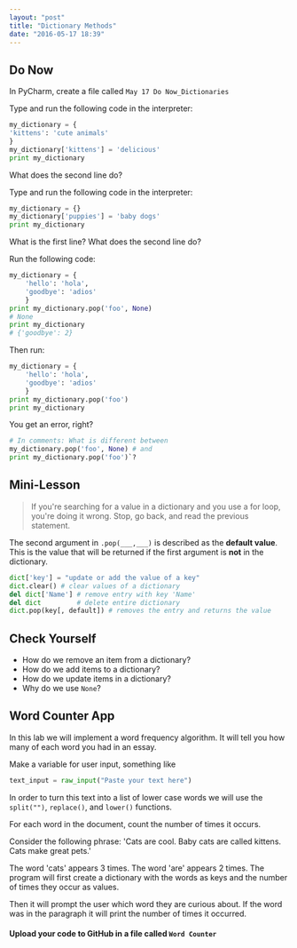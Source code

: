 ```yaml
---
layout: "post"
title: "Dictionary Methods"
date: "2016-05-17 18:39"
---
```


## <span class="mega-octicon octicon-clock"></span> Do Now

<span class="mega-octicon octicon-file-code"></span>
In PyCharm, create a file called `May 17 Do Now_Dictionaries`

Type and run the following code in the interpreter:

```python
my_dictionary = {
'kittens': 'cute animals'
}
my_dictionary['kittens'] = 'delicious'
print my_dictionary
```

What does the second line do?


Type and run the following code in the interpreter:

```python
my_dictionary = {}
my_dictionary['puppies'] = 'baby dogs'
print my_dictionary
```

What is the first line?
What does the second line do?

Run the following code:

```python
my_dictionary = {
    'hello': 'hola',
    'goodbye': 'adios'
    }
print my_dictionary.pop('foo', None)
# None
print my_dictionary
# {'goodbye': 2}
```

Then run:

```python
my_dictionary = {
    'hello': 'hola',
    'goodbye': 'adios'
    }
print my_dictionary.pop('foo')
print my_dictionary
```

You get an error, right?

```python
# In comments: What is different between
my_dictionary.pop('foo', None) # and
print my_dictionary.pop('foo')`?
```

## <span class="mega-octicon octicon-mortar-board"></span> Mini-Lesson
> If you're searching for a value in a dictionary and you use a for loop, you're doing it wrong. Stop, go back, and read the previous statement.

The second argument in `.pop(___,___)` is described as the **default value**. This is the value that will be returned if the first argument is **not** in the dictionary.

```python
dict['key'] = "update or add the value of a key"
dict.clear() # clear values of a dictionary
del dict['Name'] # remove entry with key 'Name'
del dict         # delete entire dictionary
dict.pop(key[, default]) # removes the entry and returns the value
```

## <span class="mega-octicon octicon-verified"></span> Check Yourself
- How do we remove an item from a dictionary?
- How do we add items to a dictionary?
- How do we update items in a dictionary?
- Why do we use `None`?

## <span class="mega-octicon octicon-list-ordered"></span> Word Counter App

In this lab we will implement a word frequency algorithm. It will tell you how many of each word you had in an essay.

Make a variable for user input, something like

```python
text_input = raw_input("Paste your text here")
```

In order to turn this text into a list of lower case words we will use the `split("")`, ``replace()``, and `lower()` functions.


For each word in the document, count the number of times it occurs.

Consider the following phrase: 'Cats are cool. Baby cats are called kittens. Cats make great pets.'

The word 'cats' appears 3 times. The word 'are' appears 2 times.
The program will first create a dictionary with the words as keys and the number of times they occur as values.

Then it will prompt the user which word they are curious about. If the word was in the paragraph it will print the number of times it occurred.

#### <span class="mega-octicon octicon-mark-github"></span> Upload your code to GitHub in a file called `Word Counter`
